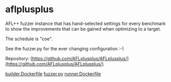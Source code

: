 # aflplusplus

AFL++ fuzzer instance that has hand-selected settings for every benchmark
to show the improvements that can be gained when optimizing to a target.

The schedule is "coe".

See the fuzzer.py for the ever changing configuration :-)

Repository: [https://github.com/AFLplusplus/AFLplusplus/](https://github.com/AFLplusplus/AFLplusplus/)

[builder.Dockerfile](builder.Dockerfile)
[fuzzer.py](fuzzer.py)
[runner.Dockerfile](runner.Dockerfile)
